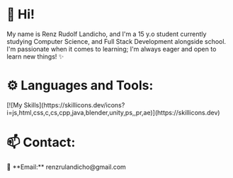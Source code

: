 <h1 align="left">🌱 Hi! </h1>
<p align="left">My name is Renz Rudolf Landicho, and I'm a 15 y.o student currently studying Computer Science, and Full Stack Development alongside school.
I'm passionate when it comes to learning; I'm always eager and open to learn new things! ✨ </p>


<h1 align="left">⚙️ Languages and Tools:</h1>
[![My Skills](https://skillicons.dev/icons?i=js,html,css,c,cs,cpp,java,blender,unity,ps,,pr,ae)](https://skillicons.dev)

<h1>📫 Contact: </h1>
📩 **Email:** renzrulandicho@gmail.com

